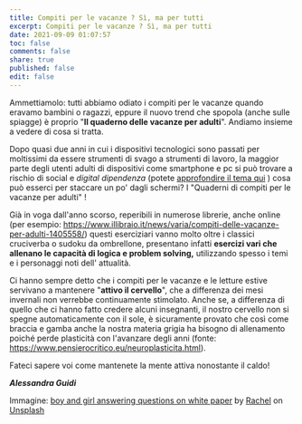 ```yaml
---
title: Compiti per le vacanze ? Sì, ma per tutti
excerpt: Compiti per le vacanze ? Sì, ma per tutti
date: 2021-09-09 01:07:57
toc: false
comments: false
share: true
published: false
edit: false
---
```

Ammettiamolo: tutti abbiamo odiato i compiti per le vacanze quando eravamo bambini o ragazzi, eppure il nuovo trend che spopola (anche sulle spiagge) è proprio "**Il quaderno delle vacanze per adulti**". Andiamo insieme a vedere di cosa si tratta.


Dopo quasi due anni in cui i dispositivi tecnologici sono passati per moltissimi da essere strumenti di svago a strumenti di lavoro, la maggior parte degli utenti adulti di dispositivi come smartphone e pc si può trovare a rischio di social e *digital dipendenza* (potete [approfondire il tema qui](https://www.medicitalia.it/blog/psicologia/4718-la-dipendenza-dallo-smartphone-e-il-bisogno-di-sentirsi-connessi.html) ) cosa può esserci per staccare un po' dagli schermi? I "Quaderni di compiti per le vacanze per adulti" !

Già in voga dall'anno scorso, reperibili in numerose librerie, anche online (per esempio: <https://www.illibraio.it/news/varia/compiti-delle-vacanze-per-adulti-1405558/>) questi eserciziari vanno molto oltre i classici cruciverba o sudoku da ombrellone, presentano infatti **esercizi vari che allenano le capacità di logica e problem solving,** utilizzando spesso i temi e i personaggi noti dell' attualità.

Ci hanno sempre detto che i compiti per le vacanze e le letture estive servivano a mantenere "**attivo il cervello**", che a differenza dei mesi invernali non verrebbe continuamente stimolato. Anche se, a differenza di quello che ci hanno fatto credere alcuni insegnanti, il nostro cervello non si spegne automaticamente con il sole, è sicuramente provato che così come braccia e gamba anche la nostra materia grigia ha bisogno di allenamento poiché perde plasticità con l'avanzare degli anni (fonte: <https://www.pensierocritico.eu/neuroplasticita.html>).

Fateci sapere voi come mantenete la mente attiva nonostante il caldo!

***Alessandra Guidi***

Immagine: [boy and girl answering questions on white paper](https://unsplash.com/photos/o3tIY5pIork) by [Rachel](https://unsplash.com/@noguidebook?utm_source=unsplash&utm_medium=referral&utm_content=creditCopyText)
on [Unsplash](https://unsplash.com/?utm_source=unsplash&utm_medium=referral&utm_content=creditCopyText)
